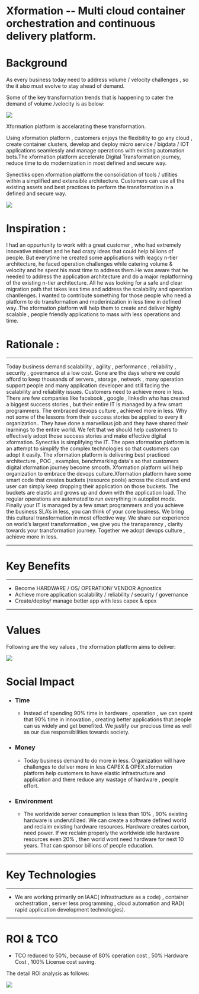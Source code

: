 # **Xformation -- Multi cloud container orchestration and continuous delivery platform.**

# Background

As every business today need to address volume / velocity challenges , so the  it also must evolve to stay ahead of demand.

Some of the key transformation trends that is happening to cater the demand of volume /velocity is as below:

![](/assets/it-evolve.png)

Xformation platform is accelarating these transformation.

Using xformation platform , customers enjoys the flexibility to go any cloud , create container clusters, develop and deploy micro service / bigdata / IOT applications seamlessly and manage operations with existing automation bots.The xformation platform accelerate   Digital Transformation journey, reduce time to do modernization in most defined and secure way.

Synectiks open xformation platform the consolidation of tools / utlities within a simplified and extensible architecture. Customers can use all the existing assets and best practices to perform  the transformation in a defined and secure way.

![](/assets/xformation.png)

# Inspiration :

I had an oppurtunity to work with a great customer , who had extremely innovative mindset and he had crazy ideas that could help billions of people. But everytime he created some applications  with leagcy n-tier architecture, he faced operation challenges while catering volume & velocity and he spent his most time to address them.He was aware that he needed to address the application architecture and do a major replatforming of the existing n-tier architecture. All he was looking for a safe and clear migration path that takes less time and address the scalability and operation chanllenges. I wanted to contribute something for those people who need a platform to do transformation and moderinization in less time in defined way..The xformation platform will help them to create and deliver  highly scalable , people friendly applications to mass with less operations and time.

# Rationale :

---

Today business demand scalability , agility , performance , reliability , security , governance at a low cost. Gone are the days where we could afford to keep thousands of servers , storage , network , many operation support people and many application developer and still facing the scalability and reliability issues. Customers need to achieve more in less. There are few companies like facebook , google , linkedin who has created a biggest success stories , but their entire IT is managed by a few smart programmers. The embraced devops culture , achieved more in less. Why not some of the lessons from their success stories be applied to every it organization.. They have done a marvellous job and they have shared their learnings to the entire world. We felt that we should help customers to effectively adopt those success stories and make effective digital xformation. Synectiks is simplifying the IT. The open xformation  platform is an attempt to simplify the complex technologies so that customers can adopt it easily. The xformation platform is delivering best practiced architecture , POC , examples, benchmarking data's so that customers digital xformation journey become smooth. Xformation platform will help organization to embrace the devops culture.Xformation platform  have some smart code that creates buckets \(resource pools\) across the cloud and end user can  simply keep dropping their application on those buckets. The buckets are elastic and grows up and down with the application load. The regular operations are automated to run everything in autopilot mode. Finally your IT is managed by a few smart programmers and you achieve the business SLA’s in less, you can think of your core business. We bring this cultural transformation in most effective way. We share our experience on world’s largest transformation , we give you the transparency , clarity towards your transformation journey. Together we adopt devops culture , achieve more in less.

---

# Key Benefits

---

* Become HARDWARE / OS/ OPERATION/ VENDOR Agnostics
* Achieve  more application scalability / reliability / security / governance
* Create/deploy/ manage better app with less capex & opex

---

# Values

Following are the key values , the xformation platform aims to deliver:

![](/assets/xformation-values.png)

# Social Impact

* ### Time

  * Instead of spending 90% time in hardware , operation , we can spent that 90% time in innovation , creating better applications that  people can us widely and get benefited. We justify our precious time as well as our due responsibilities towards society.
* ### Money

  * Today business demand to do more in less. Organization will have challenges to deliver more in less CAPEX & OPEX.xformation platform help customers to have elastic infrastructure and application and there reduce any wastage of hardware , people effort. 
* ### Environment

  * The worldwide server consumption is less than 10% , 90% existing hardware is underutilized. We can  create a software defined world and reclaim existing hardware resources. Hardware  creates carbon, need power. If we reclaim properly the worldwide idle hardware resources even 20% , then world wont need hardware for next 10 years. That can sponsor billions of people education.

---

# Key Technologies

---

* We are working primarily on IAAC\( infrastructure as a code\) , container orchestration , server less programming , cloud automation and RAD\( rapid application development technologies\).

---

# ROI & TCO

* TCO reduced to 50%, because of 80% operation cost , 50% Hardware Cost , 100% License cost saving.

The detail ROI analysis as follows:

![](/assets/roi.png)

